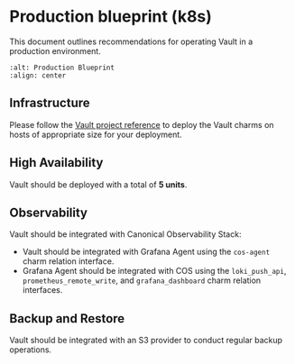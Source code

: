# Production blueprint (k8s)

This document outlines recommendations for operating Vault in a production environment. 

```{image} ../images/production_blueprint_k8s.png
:alt: Production Blueprint
:align: center
```

## Infrastructure

Please follow the [Vault project reference](https://developer.hashicorp.com/vault/tutorials/day-one-raft/raft-reference-architecture#hardware-sizing-for-vault-servers) to deploy the Vault charms on hosts of appropriate size for your deployment.

## High Availability

Vault should be deployed with a total of **5 units**.

## Observability

Vault should be integrated with Canonical Observability Stack:
- Vault should be integrated with Grafana Agent using the `cos-agent` charm relation interface.
- Grafana Agent should be integrated with COS using the `loki_push_api`, `prometheus_remote_write`, and `grafana_dashboard` charm relation interfaces.

## Backup and Restore

Vault should be integrated with an S3 provider to conduct regular backup operations.

